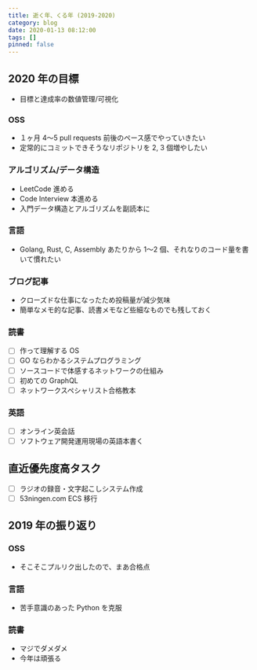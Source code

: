 ```yaml
---
title: 逝く年、くる年 (2019-2020)
category: blog
date: 2020-01-13 08:12:00
tags: []
pinned: false
---
```


## 2020 年の目標

- 目標と達成率の数値管理/可視化

### OSS

- １ヶ月 4〜5 pull requests 前後のペース感でやっていきたい
- 定常的にコミットできそうなリポジトリを 2, 3 個増やしたい

### アルゴリズム/データ構造

- LeetCode 進める
- Code Interview 本進める
- 入門データ構造とアルゴリズムを副読本に

### 言語

- Golang, Rust, C, Assembly あたりから 1〜2 個、それなりのコード量を書いて慣れたい

### ブログ記事

- クローズドな仕事になったため投稿量が減少気味
- 簡単なメモ的な記事、読書メモなど些細なものでも残しておく

### 読書

- [ ] 作って理解する OS
- [ ] GO ならわかるシステムプログラミング
- [ ] ソースコードで体感するネットワークの仕組み
- [ ] 初めての GraphQL
- [ ] ネットワークスペシャリスト合格教本

### 英語

- [ ] オンライン英会話
- [ ] ソフトウェア開発運用現場の英語本書く

## 直近優先度高タスク

- [ ] ラジオの録音・文字起こしシステム作成
- [ ] 53ningen.com ECS 移行

## 2019 年の振り返り

### OSS

- そこそこプルリク出したので、まあ合格点

### 言語

- 苦手意識のあった Python を克服

### 読書

- マジでダメダメ
- 今年は頑張る
